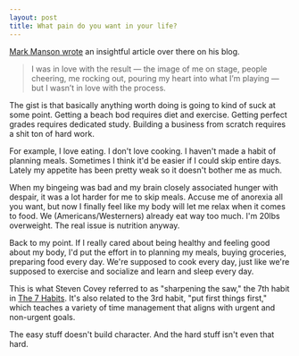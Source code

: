 ```yaml
---
layout: post
title: What pain do you want in your life?
---
```

[Mark Manson wrote](http://markmanson.net/question) an insightful article over there on his blog.

>I was in love with the result — the image of me on stage, people cheering, me rocking out, pouring my heart into what I’m playing — but I wasn’t in love with the process.

The gist is that basically anything worth doing is going to kind of suck at some point. Getting a beach bod requires diet and exercise. Getting perfect grades requires dedicated study. Building a business from scratch requires a shit ton of hard work.

For example, I love eating. I don't love cooking. I haven't made a habit of planning meals. Sometimes I think it'd be easier if I could skip entire days. Lately my appetite has been pretty weak so it doesn't bother me as much. 

When my bingeing was bad and my brain closely associated hunger with despair, it was a lot harder for me to skip meals. Accuse me of anorexia all you want, but now I finally feel like my body will let me relax when it comes to food. We (Americans/Westerners) already eat way too much. I'm 20lbs overweight. The real issue is nutrition anyway.

Back to my point. If I really cared about being healthy and feeling good about my body, I'd put the effort in to planning my meals, buying groceries, preparing food every day. We're supposed to cook every day, just like we're supposed to exercise and socialize and learn and sleep every day.

This is what Steven Covey referred to as "sharpening the saw," the 7th habit in [The 7 Habits](http://www.amazon.com/Habits-Highly-Effective-People-Anniversary-ebook/dp/B00GOZV3TM/ref=sr_1_1?ie=UTF8&qid=1413354191&sr=8-1&keywords=7+habits+of+highly+effective+people). It's also related to the 3rd habit, "put first things first," which teaches a variety of time management that aligns with urgent and non-urgent goals.

The easy stuff doesn't build character. And the hard stuff isn't even that hard. 